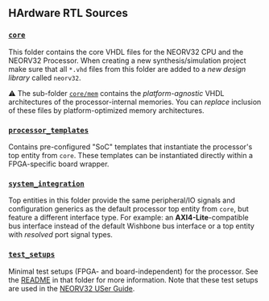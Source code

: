 ## HArdware RTL Sources


### [`core`](https://github.com/stnolting/neorv32/tree/main/rtl/core)

This folder contains the core VHDL files for the NEORV32 CPU and the NEORV32 Processor.
When creating a new synthesis/simulation project make sure that all `*.vhd` files from this folder are added to a
*new design library* called `neorv32`.

:warning: The sub-folder [`core/mem`](https://github.com/stnolting/neorv32/tree/main/rtl/core/mem)
contains the _platform-agnostic_ VHDL architectures of the processor-internal memories.
You can _replace_ inclusion of these files by platform-optimized memory architectures.


### [`processor_templates`](https://github.com/stnolting/neorv32/tree/main/rtl/processor_templates`)

Contains pre-configured "SoC" templates that instantiate the processor's top entity from `core`.
These templates can be instantiated directly within a FPGA-specific board wrapper.


### [`system_integration`](https://github.com/stnolting/neorv32/tree/main/rtl/system_integration`)

Top entities in this folder provide the same peripheral/IO signals and configuration generics as the default
processor top entity from `core`, but feature a different interface type.
For example: an **AXI4-Lite**-compatible bus interface instead of the default Wishbone bus interface
or a top entity with _resolved_ port signal types.


### [`test_setups`](https://github.com/stnolting/neorv32/tree/main/rtl/test_setups`)

Minimal test setups (FPGA- and board-independent) for the processor. See the
[README](https://github.com/stnolting/neorv32/tree/main/rtl/test_setups)
in that folder for more information. Note that these test setups are used in the
[NEORV32 USer Guide](https://stnolting.github.io/neorv32/ug).
